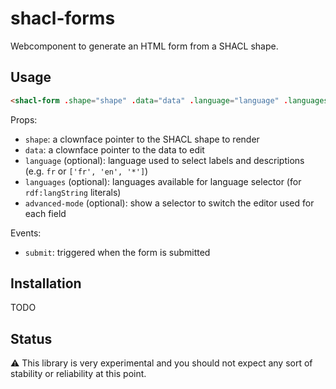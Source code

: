 
# shacl-forms

Webcomponent to generate an HTML form from a SHACL shape.


## Usage

```html
<shacl-form .shape="shape" .data="data" .language="language" .languages="languages"></shacl-form>
```

Props:
- `shape`: a clownface pointer to the SHACL shape to render
- `data`: a clownface pointer to the data to edit
- `language` (optional): language used to select labels and descriptions (e.g. `fr` or `['fr', 'en', '*']`)
- `languages` (optional): languages available for language selector (for `rdf:langString` literals)
- `advanced-mode` (optional): show a selector to switch the editor used for each field

Events:
- `submit`: triggered when the form is submitted


## Installation

TODO


## Status

⚠️ This library is very experimental and you should not expect any sort of stability or reliability at this point.
